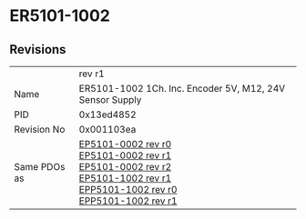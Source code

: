 # ER5101-1002

## Revisions
<table>
<tr>
<td></td>
<td>rev r1</td>
</tr>
<tr>
<td>Name</td>
<td>ER5101-1002 1Ch. Inc. Encoder 5V, M12, 24V Sensor Supply</td>
</tr>
<tr>
<td>PID</td>
<td>0x13ed4852</td>
</tr>
<tr>
<td>Revision No</td>
<td>0x001103ea</td>
</tr>
<tr>
<td>Same PDOs as</td>
<td><a href="EP5101-0002.md">EP5101-0002 rev r0</a><br/><a href="EP5101-0002.md">EP5101-0002 rev r1</a><br/><a href="EP5101-0002.md">EP5101-0002 rev r2</a><br/><a href="EP5101-1002.md">EP5101-1002 rev r1</a><br/><a href="EPP5101-1002.md">EPP5101-1002 rev r0</a><br/><a href="EPP5101-1002.md">EPP5101-1002 rev r1</a></td>
</tr>
</table>
